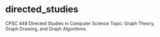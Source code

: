 # directed_studies

CPSC 448 Directed Studies in Computer Science
Topic: Graph Theory, Graph Drawing, and Graph Algorithms
